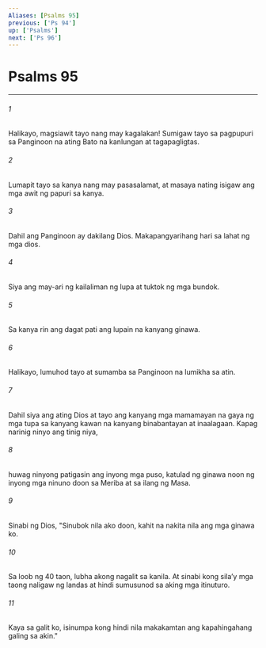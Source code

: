 ```yaml
---
Aliases: [Psalms 95]
previous: ['Ps 94']
up: ['Psalms']
next: ['Ps 96']
---
```

# Psalms 95

***






















###### 1 










Halikayo, magsiawit tayo nang may kagalakan! Sumigaw tayo sa pagpupuri sa Panginoon na ating Bato na kanlungan at tagapagligtas. 





















###### 2 










Lumapit tayo sa kanya nang may pasasalamat, at masaya nating isigaw ang mga awit ng papuri sa kanya. 





















###### 3 










Dahil ang Panginoon ay dakilang Dios. Makapangyarihang hari sa lahat ng mga dios. 





















###### 4 










Siya ang may-ari ng kailaliman ng lupa at tuktok ng mga bundok. 





















###### 5 










Sa kanya rin ang dagat pati ang lupain na kanyang ginawa. 





















###### 6 










Halikayo, lumuhod tayo at sumamba sa Panginoon na lumikha sa atin. 





















###### 7 










Dahil siya ang ating Dios at tayo ang kanyang mga mamamayan na gaya ng mga tupa sa kanyang kawan na kanyang binabantayan at inaalagaan. Kapag narinig ninyo ang tinig niya, 





















###### 8 










huwag ninyong patigasin ang inyong mga puso, katulad ng ginawa noon ng inyong mga ninuno doon sa Meriba at sa ilang ng Masa. 





















###### 9 










Sinabi ng Dios, "Sinubok nila ako doon, kahit na nakita nila ang mga ginawa ko. 





















###### 10 










Sa loob ng 40 taon, lubha akong nagalit sa kanila. At sinabi kong silaʼy mga taong naligaw ng landas at hindi sumusunod sa aking mga itinuturo. 





















###### 11 










Kaya sa galit ko, isinumpa kong hindi nila makakamtan ang kapahingahang galing sa akin."
